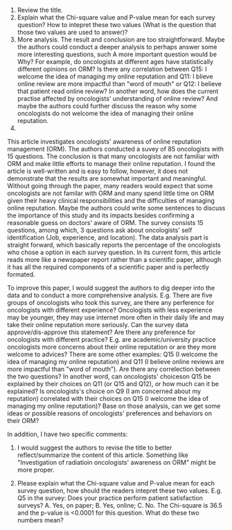 1. Review the title. 
2. Explain what the Chi-square value and P-value mean for each survey question? How to intepret these two values (What is the question that those two values are used to answer)?
3. More analysis. The result and conclusion are too straightforward. Maybe the authors could conduct a deeper analysis to perhaps answer some more interesting questions, such A more important question would be Why? For example, do oncologists at different ages have statistically different opinions on ORM? Is there any correlation between Q15: I welcome the idea of managing my online reputation and Q11: I blieve online review are more impactful than "word of mouth" or Q12: I believe that patient read online review? In another word, how does the current practise affected by oncologists' understanding of online review? And maybe the authors could further discuss the reason why some oncologists do not welcome the idea of managing their online reputation.   
4. 



This article investigates oncologists' awareness of online reputation management (ORM).  The authors conducted a suvey of 85 oncologists with 15 questions.  The conclusion is that many oncologists are not familiar with ORM and make little efforts to manage their online reputation.  I found the article is well-written and is easy to follow, however, it does not demonstrate that the results are somewhat important and meaningful.  Without going through the paper, many readers would expect that some oncologists are not familar with ORM and many spend little time on ORM given their heavy clinical responsibilities and the difficulties of managing online reputation.  Maybe the authors could write some sentences to discuss the importance of this study and its impacts besides confirming a reasonable guess on doctors' aware of ORM.  The survey consists 15 questions, among which, 3 questions ask about oncologists' self identification (Job, experience, and location).  The data analysis part is straight forward, which basically reports the percentage of the oncologists who chose a option in each survey question.  In its current form, this article reads more like a newspaper report rather than a scientific paper, although it has all the required components of a scientific paper and is perfectly formated. 

To improve this paper, I would suggest the authors to dig deeper into the data and to conduct a more comprehensive analysis. E.g. There are five groups of oncologists who took this survey, are there any perference for oncologists with different experience? Oncologists with less experience may be younger, they may use internet more often in their daily life and may take their online reputation more seriously. Can the survey data approve/dis-approve this statement? Are there any preference for oncologists with different practice? E.g. are academic/university practice oncologists more concerns about their online reputation or are they more welcome to advices? There are some other examples: Q15 (I welcome the idea of managing my online reputation) and Q11 (I believe online reviews are more impactful than "word of mouth").  Are there any correlection between the two questions? In another word, can oncologists' choiceson Q15 be explained by their choices on Q11 (or Q15 and Q12), or how much can it be explained? Is oncologists's choice on Q9 (I am concerned about my reputation) correlated with their choices on Q15 (I welcome the idea of managing my online reputation)? Base on those analysis, can we get some ideas or possible reasons of oncologists' preferences and behaviors on their ORM? 

In addition, I have two specific comments: 
1. I would suggest the authors to revise the title to better reflect/summarize the content of this article. Something like "Investigation of radiatioin oncologists' awareness on ORM" might be more proper. 

2. Please explain what the Chi-square value and P-value mean for each survey question, how should the readers intepret these two values. E.g. Q5 in the survey: Does your practice perform patient satisfaction surveys? A. Yes, on paper; B. Yes, online; C. No. The Chi-square is 36.5 and the p-value is <0.0001 for this question. What do these two numbers mean? 
